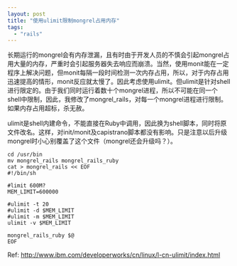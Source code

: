 ```yaml
---
layout: post
title: "使用ulimit限制mongrel占用内存"
tags:
  - "rails"
---
```



长期运行的mongrel会有内存泄漏，且有时由于开发人员的不慎会引起mongrel占用大量的内存，严重时会引起服务器失去响应而崩溃。当然，使用monit能在一定程序上解决问题，但monit每隔一段时间检测一次内存占用，所以，对于内存占用迅速提高的情形，monit反应就太慢了。因此考虑使用ulimit。但ulimit是针对shell进行限定的。由于我们同时运行着数十个mongrel进程，所以不可能在同一个shell中限制，因此，我修改了mongrel_rails，对每一个mongrel进程进行限制。如果内存占用超标，杀无赦。

ulimit是shell内建命令，不能直接在Ruby中调用，因此换为shell脚本，同时将原文件改名。这样，对init/monit及capistrano脚本都没有影响。只是注意以后升级mongrel时小心别覆盖了这个文件（mongrel还会升级吗？）。

```
cd /usr/bin
mv mongrel_rails mongrel_rails_ruby
cat > mongrel_rails << EOF
#!/bin/sh

#limit 600M?
MEM_LIMIT=600000

#ulimit -t 20
#ulimit -d $MEM_LIMIT
#ulimit -m $MEM_LIMIT
ulimit -v $MEM_LIMIT

mongrel_rails_ruby $@
EOF

```


Ref: <http://www.ibm.com/developerworks/cn/linux/l-cn-ulimit/index.html>
